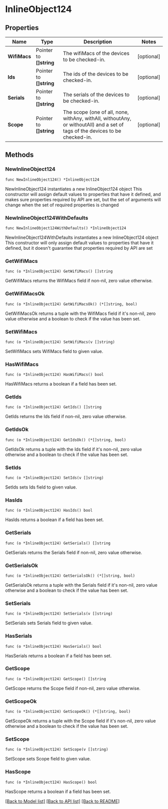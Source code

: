 # InlineObject124

## Properties

Name | Type | Description | Notes
------------ | ------------- | ------------- | -------------
**WifiMacs** | Pointer to **[]string** | The wifiMacs of the devices to be checked-in. | [optional] 
**Ids** | Pointer to **[]string** | The ids of the devices to be checked-in. | [optional] 
**Serials** | Pointer to **[]string** | The serials of the devices to be checked-in. | [optional] 
**Scope** | Pointer to **[]string** | The scope (one of all, none, withAny, withAll, withoutAny, or withoutAll) and a set of tags of the devices to be checked-in. | [optional] 

## Methods

### NewInlineObject124

`func NewInlineObject124() *InlineObject124`

NewInlineObject124 instantiates a new InlineObject124 object
This constructor will assign default values to properties that have it defined,
and makes sure properties required by API are set, but the set of arguments
will change when the set of required properties is changed

### NewInlineObject124WithDefaults

`func NewInlineObject124WithDefaults() *InlineObject124`

NewInlineObject124WithDefaults instantiates a new InlineObject124 object
This constructor will only assign default values to properties that have it defined,
but it doesn't guarantee that properties required by API are set

### GetWifiMacs

`func (o *InlineObject124) GetWifiMacs() []string`

GetWifiMacs returns the WifiMacs field if non-nil, zero value otherwise.

### GetWifiMacsOk

`func (o *InlineObject124) GetWifiMacsOk() (*[]string, bool)`

GetWifiMacsOk returns a tuple with the WifiMacs field if it's non-nil, zero value otherwise
and a boolean to check if the value has been set.

### SetWifiMacs

`func (o *InlineObject124) SetWifiMacs(v []string)`

SetWifiMacs sets WifiMacs field to given value.

### HasWifiMacs

`func (o *InlineObject124) HasWifiMacs() bool`

HasWifiMacs returns a boolean if a field has been set.

### GetIds

`func (o *InlineObject124) GetIds() []string`

GetIds returns the Ids field if non-nil, zero value otherwise.

### GetIdsOk

`func (o *InlineObject124) GetIdsOk() (*[]string, bool)`

GetIdsOk returns a tuple with the Ids field if it's non-nil, zero value otherwise
and a boolean to check if the value has been set.

### SetIds

`func (o *InlineObject124) SetIds(v []string)`

SetIds sets Ids field to given value.

### HasIds

`func (o *InlineObject124) HasIds() bool`

HasIds returns a boolean if a field has been set.

### GetSerials

`func (o *InlineObject124) GetSerials() []string`

GetSerials returns the Serials field if non-nil, zero value otherwise.

### GetSerialsOk

`func (o *InlineObject124) GetSerialsOk() (*[]string, bool)`

GetSerialsOk returns a tuple with the Serials field if it's non-nil, zero value otherwise
and a boolean to check if the value has been set.

### SetSerials

`func (o *InlineObject124) SetSerials(v []string)`

SetSerials sets Serials field to given value.

### HasSerials

`func (o *InlineObject124) HasSerials() bool`

HasSerials returns a boolean if a field has been set.

### GetScope

`func (o *InlineObject124) GetScope() []string`

GetScope returns the Scope field if non-nil, zero value otherwise.

### GetScopeOk

`func (o *InlineObject124) GetScopeOk() (*[]string, bool)`

GetScopeOk returns a tuple with the Scope field if it's non-nil, zero value otherwise
and a boolean to check if the value has been set.

### SetScope

`func (o *InlineObject124) SetScope(v []string)`

SetScope sets Scope field to given value.

### HasScope

`func (o *InlineObject124) HasScope() bool`

HasScope returns a boolean if a field has been set.


[[Back to Model list]](../README.md#documentation-for-models) [[Back to API list]](../README.md#documentation-for-api-endpoints) [[Back to README]](../README.md)


